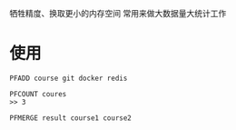 牺牲精度、换取更小的内存空间
常用来做大数据量大统计工作

# 使用
```
PFADD course git docker redis

PFCOUNT coures
>> 3

PFMERGE result course1 course2
```